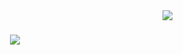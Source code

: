 <img align="right" src="http://visitor-badge.laobi.icu/badge?page_id=Miller38.Miller38 " />

<h1 align="center">
<a href="https://git.io/typing-svg">
<img src="https://readme-typing-svg.herokuapp.com/?
  font=Righteous&size=35&center=true&vCenter=true&width=500&height=70&duration=4000&lines=Hi+There!+I'm+Miller+Gutierrez!;"/>
</a>
</h1>
